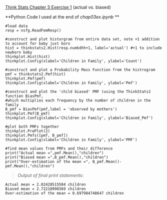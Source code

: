 [Think Stats Chapter 3 Exercise 1](http://greenteapress.com/thinkstats2/html/thinkstats2004.html#toc31) (actual vs. biased)

**Python Code I used at the end of *chap03ex.ipynb* **
```
#load data
resp = nsfg.ReadFemResp()

#construct and plot historgram from entire data set, note +1 addition to account for baby just born
hist = thinkstats2.Hist(resp.numkdhh+1, label='actual') #+1 to include newborn baby
thinkplot.Hist(hist)
thinkplot.Config(xlabel='Children in Family', ylabel='Count')

#construct and plot a Probability Mass Function from the histrogram
pmf = thinkstats2.Pmf(hist)
thinkplot.Pmf(pmf)
thinkplot.Config(xlabel='Children in Family', ylabel='Pmf')

#construct and plot the 'child biased' PMF (using the ThinkStats2 function BiasPmf,
#which multiplies each frequency by the number of children in the family
B_pmf = BiasPmf(pmf,label = 'observed by mothers')
thinkplot.Pmf(B_pmf)
thinkplot.Config(xlabel='Children in Family', ylabel='Biased_Pmf')

#plot both PMFs together
thinkplot.PrePlot(2)
thinkplot.Pmfs([pmf, B_pmf])
thinkplot.Config(xlabel='Children in Family', ylabel='PMF')

#find mean values from PMFs and their difference
print("Actual mean =",pmf.Mean(),"children")
print("Biased mean =",B_pmf.Mean(),"children")
print("Over-estimation of the mean =", B_pmf.Mean()-pmf.Mean(),"children")
```
>*Output of final print statements:*
```
Actual mean = 2.02420515504 children
Biased mean = 2.72218990369 children
Over-estimation of the mean = 0.697984748647 children
```
